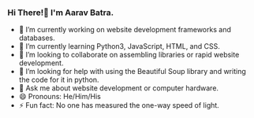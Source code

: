 ### Hi There!👋 I'm Aarav Batra.

- 🔭 I’m currently working on website development frameworks and databases.
- 🌱 I’m currently learning Python3, JavaScript, HTML, and CSS.
- 👯 I’m looking to collaborate on assembling libraries or rapid website development.
- 🤔 I’m looking for help with using the Beautiful Soup library and writing the code for it in python.
- 💬 Ask me about website development or computer hardware.
- 😄 Pronouns: He/Him/His
- ⚡ Fun fact: No one has measured the one-way speed of light.
